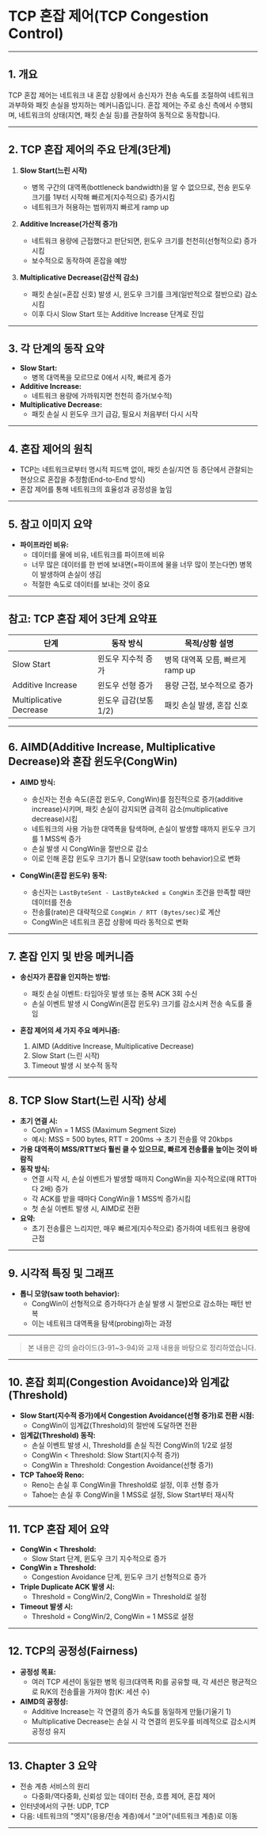 # TCP 혼잡 제어(TCP Congestion Control)

---

## 1. 개요

TCP 혼잡 제어는 네트워크 내 혼잡 상황에서 송신자가 전송 속도를 조절하여 네트워크 과부하와 패킷 손실을 방지하는 메커니즘입니다. 혼잡 제어는 주로 송신 측에서 수행되며, 네트워크의 상태(지연, 패킷 손실 등)를 관찰하여 동적으로 동작합니다.

---

## 2. TCP 혼잡 제어의 주요 단계(3단계)

1. **Slow Start(느린 시작)**
   - 병목 구간의 대역폭(bottleneck bandwidth)을 알 수 없으므로, 전송 윈도우 크기를 1부터 시작해 빠르게(지수적으로) 증가시킴
   - 네트워크가 허용하는 범위까지 빠르게 ramp up

2. **Additive Increase(가산적 증가)**
   - 네트워크 용량에 근접했다고 판단되면, 윈도우 크기를 천천히(선형적으로) 증가시킴
   - 보수적으로 동작하여 혼잡을 예방

3. **Multiplicative Decrease(감산적 감소)**
   - 패킷 손실(=혼잡 신호) 발생 시, 윈도우 크기를 크게(일반적으로 절반으로) 감소시킴
   - 이후 다시 Slow Start 또는 Additive Increase 단계로 진입

---

## 3. 각 단계의 동작 요약

- **Slow Start:**
  - 병목 대역폭을 모르므로 0에서 시작, 빠르게 증가
- **Additive Increase:**
  - 네트워크 용량에 가까워지면 천천히 증가(보수적)
- **Multiplicative Decrease:**
  - 패킷 손실 시 윈도우 크기 급감, 필요시 처음부터 다시 시작

---

## 4. 혼잡 제어의 원칙

- TCP는 네트워크로부터 명시적 피드백 없이, 패킷 손실/지연 등 종단에서 관찰되는 현상으로 혼잡을 추정함(End-to-End 방식)
- 혼잡 제어를 통해 네트워크의 효율성과 공정성을 높임

---

## 5. 참고 이미지 요약

- **파이프라인 비유:**
  - 데이터를 물에 비유, 네트워크를 파이프에 비유
  - 너무 많은 데이터를 한 번에 보내면(=파이프에 물을 너무 많이 붓는다면) 병목이 발생하여 손실이 생김
  - 적절한 속도로 데이터를 보내는 것이 중요

---

## 참고: TCP 혼잡 제어 3단계 요약표

| 단계                  | 동작 방식                | 목적/상황 설명                       |
|---------------------|----------------------|-----------------------------------|
| Slow Start          | 윈도우 지수적 증가         | 병목 대역폭 모름, 빠르게 ramp up      |
| Additive Increase   | 윈도우 선형 증가           | 용량 근접, 보수적으로 증가           |
| Multiplicative Decrease | 윈도우 급감(보통 1/2)   | 패킷 손실 발생, 혼잡 신호            |

---

## 6. AIMD(Additive Increase, Multiplicative Decrease)와 혼잡 윈도우(CongWin)

- **AIMD 방식:**
  - 송신자는 전송 속도(혼잡 윈도우, CongWin)를 점진적으로 증가(additive increase)시키며, 패킷 손실이 감지되면 급격히 감소(multiplicative decrease)시킴
  - 네트워크의 사용 가능한 대역폭을 탐색하며, 손실이 발생할 때까지 윈도우 크기를 1 MSS씩 증가
  - 손실 발생 시 CongWin을 절반으로 감소
  - 이로 인해 혼잡 윈도우 크기가 톱니 모양(saw tooth behavior)으로 변화

- **CongWin(혼잡 윈도우) 동작:**
  - 송신자는 `LastByteSent - LastByteAcked ≤ CongWin` 조건을 만족할 때만 데이터를 전송
  - 전송률(rate)은 대략적으로 `CongWin / RTT (Bytes/sec)`로 계산
  - CongWin은 네트워크 혼잡 상황에 따라 동적으로 변화

---

## 7. 혼잡 인지 및 반응 메커니즘

- **송신자가 혼잡을 인지하는 방법:**
  - 패킷 손실 이벤트: 타임아웃 발생 또는 중복 ACK 3회 수신
  - 손실 이벤트 발생 시 CongWin(혼잡 윈도우) 크기를 감소시켜 전송 속도를 줄임

- **혼잡 제어의 세 가지 주요 메커니즘:**
  1. AIMD (Additive Increase, Multiplicative Decrease)
  2. Slow Start (느린 시작)
  3. Timeout 발생 시 보수적 동작

---

## 8. TCP Slow Start(느린 시작) 상세

- **초기 연결 시:**
  - CongWin = 1 MSS (Maximum Segment Size)
  - 예시: MSS = 500 bytes, RTT = 200ms → 초기 전송률 약 20kbps
- **가용 대역폭이 MSS/RTT보다 훨씬 클 수 있으므로, 빠르게 전송률을 높이는 것이 바람직**
- **동작 방식:**
  - 연결 시작 시, 손실 이벤트가 발생할 때까지 CongWin을 지수적으로(매 RTT마다 2배) 증가
  - 각 ACK를 받을 때마다 CongWin을 1 MSS씩 증가시킴
  - 첫 손실 이벤트 발생 시, AIMD로 전환
- **요약:**
  - 초기 전송률은 느리지만, 매우 빠르게(지수적으로) 증가하여 네트워크 용량에 근접

---

## 9. 시각적 특징 및 그래프

- **톱니 모양(saw tooth behavior):**
  - CongWin이 선형적으로 증가하다가 손실 발생 시 절반으로 감소하는 패턴 반복
  - 이는 네트워크 대역폭을 탐색(probing)하는 과정

---

> 본 내용은 강의 슬라이드(3-91~3-94)와 교재 내용을 바탕으로 정리하였습니다.

---

## 10. 혼잡 회피(Congestion Avoidance)와 임계값(Threshold)

- **Slow Start(지수적 증가)에서 Congestion Avoidance(선형 증가)로 전환 시점:**
  - CongWin이 임계값(Threshold)의 절반에 도달하면 전환
- **임계값(Threshold) 동작:**
  - 손실 이벤트 발생 시, Threshold를 손실 직전 CongWin의 1/2로 설정
  - CongWin < Threshold: Slow Start(지수적 증가)
  - CongWin ≥ Threshold: Congestion Avoidance(선형 증가)
- **TCP Tahoe와 Reno:**
  - Reno는 손실 후 CongWin을 Threshold로 설정, 이후 선형 증가
  - Tahoe는 손실 후 CongWin을 1 MSS로 설정, Slow Start부터 재시작

---

## 11. TCP 혼잡 제어 요약

- **CongWin < Threshold:**
  - Slow Start 단계, 윈도우 크기 지수적으로 증가
- **CongWin ≥ Threshold:**
  - Congestion Avoidance 단계, 윈도우 크기 선형적으로 증가
- **Triple Duplicate ACK 발생 시:**
  - Threshold = CongWin/2, CongWin = Threshold로 설정
- **Timeout 발생 시:**
  - Threshold = CongWin/2, CongWin = 1 MSS로 설정

---

## 12. TCP의 공정성(Fairness)

- **공정성 목표:**
  - 여러 TCP 세션이 동일한 병목 링크(대역폭 R)를 공유할 때, 각 세션은 평균적으로 R/K의 전송률을 가져야 함(K: 세션 수)
- **AIMD의 공정성:**
  - Additive Increase는 각 연결의 증가 속도를 동일하게 만듦(기울기 1)
  - Multiplicative Decrease는 손실 시 각 연결의 윈도우를 비례적으로 감소시켜 공정성 유지

---

## 13. Chapter 3 요약

- 전송 계층 서비스의 원리
  - 다중화/역다중화, 신뢰성 있는 데이터 전송, 흐름 제어, 혼잡 제어
- 인터넷에서의 구현: UDP, TCP
- 다음: 네트워크의 "엣지"(응용/전송 계층)에서 "코어"(네트워크 계층)로 이동

---
